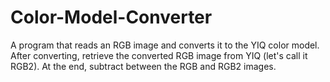 # Color-Model-Converter
A program that reads an RGB image and converts it to the YIQ color model. After converting, retrieve the converted RGB image from YIQ (let's call it RGB2). At the end, subtract between the RGB and RGB2 images.
